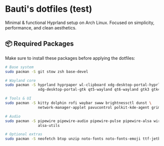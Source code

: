 # Bauti's dotfiles (test)
Minimal & functional Hyprland setup on Arch Linux. Focused on simplicity, performance, and clean aesthetics.

## 📦 Required Packages

Make sure to install these packages before applying the dotfiles:

```bash
# Base system
sudo pacman -S git stow zsh base-devel

# Wayland core
sudo pacman -S hyprland hyprpaper wl-clipboard xdg-desktop-portal-hyprland \
               xdg-desktop-portal-gtk qt5-wayland qt6-wayland gtk3 gtk4

# Tools & UI
sudo pacman -S kitty dolphin rofi waybar swww brightnessctl dunst \
               network-manager-applet pavucontrol polkit-kde-agent grim slurp

# Audio
sudo pacman -S pipewire pipewire-audio pipewire-pulse pipewire-alsa wireplumber \
               alsa-utils

# Optional extras
sudo pacman -S neofetch btop unzip noto-fonts noto-fonts-emoji ttf-jetbrains-mono-nerd